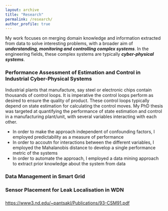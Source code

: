```yaml
---
layout: archive
title: "Research"
permalink: /research/
author_profile: true
---
```


My work focuses on merging domain knowledge and information extracted from data to solve interesting problems, with a broader aim of
***understanding, monitoring and controlling complex systems***. In the engineering fields, these complex systems are typically ***cyber-physical systems***.

### Performance Assessment of Estimation and Control in Industrial Cyber-Physical Systems
Industrial plants that manufacture, say steel or electronic chips contain thousands of control loops. It is imperative the control loops perform
as desired to ensure the quality of product. These control loops typically depend on state estimation for calculating the control moves. My PhD thesis was targeted at quantifying
the performance of state estimation and control in a manufacturing plant/unit, with several variables interacting with each other.
- In order to make the approach independent of confounding factors, I employed predictability as a measure of performance
- In order to accoutn for interactions between the different variables, I employed the Mahalanobis distance to develop a single performance metric of the systems
- In order to automate the approach, I employed a data mining approach to extract prior knowledge about the system from data

### Data Management in Smart Grid


### Sensor Placement for Leak Localisation in WDN


### 

https://www3.nd.edu/~pantsakl/Publications/93-CSM91.pdf